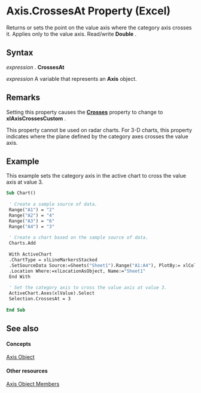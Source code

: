 
# Axis.CrossesAt Property (Excel)

Returns or sets the point on the value axis where the category axis crosses it. Applies only to the value axis. Read/write  **Double** .


## Syntax

 _expression_ . **CrossesAt**

 _expression_ A variable that represents an **Axis** object.


## Remarks

Setting this property causes the  **[Crosses](571e256d-b711-e3cd-f0f2-c53e86375e6f.md)** property to change to **xlAxisCrossesCustom** .

This property cannot be used on radar charts. For 3-D charts, this property indicates where the plane defined by the category axes crosses the value axis.


## Example

This example sets the category axis in the active chart to cross the value axis at value 3.


```vb
Sub Chart() 
 
 ' Create a sample source of data. 
 Range("A1") = "2" 
 Range("A2") = "4" 
 Range("A3") = "6" 
 Range("A4") = "3" 
 
 ' Create a chart based on the sample source of data. 
 Charts.Add 
 
 With ActiveChart 
 .ChartType = xlLineMarkersStacked 
 .SetSourceData Source:=Sheets("Sheet1").Range("A1:A4"), PlotBy:= xlColumns 
 .Location Where:=xlLocationAsObject, Name:="Sheet1" 
 End With 
 
 ' Set the category axis to cross the value axis at value 3. 
 ActiveChart.Axes(xlValue).Select 
 Selection.CrossesAt = 3 
 
End Sub
```


## See also


#### Concepts


[Axis Object](7e08c61b-90f4-8d91-0ee2-84283d10b324.md)
#### Other resources


[Axis Object Members](2b60f79e-339d-a6cf-7ec6-a915b550c634.md)

